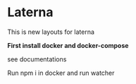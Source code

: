 # Laterna
This is new layouts for laterna

**First install docker and docker-compose**

see documentations

Run npm i in docker
and run watcher
